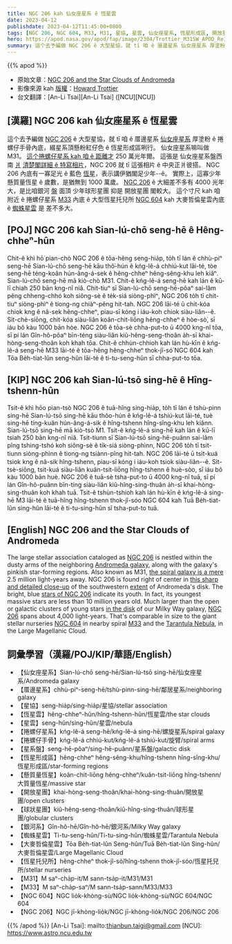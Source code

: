 ```yaml
---
title: NGC 206 kah 仙女座星系 ê 恆星雲
date: 2023-04-12
publishdate: 2023-04-12T11:45:00+0800
tags: [NGC 206, NGC 604, M33, M31, 星協, 星雲, 仙女座星系, 恆星形成區, 開放星團, 球形星團, 銀河系, 蜘蛛星雲, 大麥哲倫星雲, 捲螺仔星系, 捲螺仔手骨, 星系盤, 恆星托兒所, 厝邊星系, 懸質量恆星, 恆星雲]
hero: https://apod.nasa.gov/apod/fap/image/2304/Trottier_M31SW_APOD_Re1024.jpg
summary: 這个去予編做 NGC 206 ê 大型星協，就 tī 咱 ê 厝邊星系 仙女座星系 厚塗粉 ê 捲螺仔手骨內底，綴星系頂懸粉紅仔色 ê 恆星形成區咧行。
---
```


{{% apod %}}

- 原始文章：[NGC 206 and the Star Clouds of Andromeda](https://apod.nasa.gov/apod/ap230412.html)
- 影像來源 kah [版權][copyright]：[Howard Trottier](https://www.astrobin.com/users/htrottier/)
- 台文翻譯：[An-Li Tsai][An-Li Tsai] ([NCU][NCU])

## [漢羅] NGC 206 kah 仙女座星系 ê 恆星雲
這个去予編做 [NGC 206][NGC 206 1] ê 大型星協，就 tī 咱 ê 厝邊星系 [仙女座星系][Andromeda galaxy] 厚塗粉 ê 捲螺仔手骨內底，綴星系頂懸粉紅仔色 ê 恆星形成區咧行。
仙女座星系嘛叫做 M31。
[這个捲螺仔星系 kah 咱 ê 距離才][the spiral galaxy is a mere] 250 萬光年爾。
這張是 仙女座星系盤西南 [爿][extent] [清楚閣詳細 ê 特寫相片][this sharp and detailed close-up]，NGC 206 就 tī 這張相片 ê 中央正爿彼搭。
NGC 206 內底有一寡足光 ê 藍色 [恆星][stars of NGC 206]，表示講伊猶閣足少年--ê。
實際上，這寡少年懸質量恆星 ê 歲數，是猶無到 1000 萬歲。
[NGC 206][NGC 206 2] ê 大細差不多有 4000 光年大，是比咱銀河 [盤][in the disk] 面頂 少年球形星團 抑是 開放星團 閣較大。
這个寸尺 kah 咱附近 ê 捲螺仔星系 [M33][M33] 內底 ê 大型恆星托兒所 [NGC 604][NGC 604] kah 大麥哲倫星雲內底 ê [蜘蛛星雲][Tarantula Nebula] 是 差不多大。

## [POJ] NGC 206 kah Sian-lú-chō seng-hē ê Hêng-chheⁿ-hûn
Chit-ê khì hō͘ pian-chò NGC 206 ê tōa-hêng seng-hia̍p, to̍h tī lán ê chhù-piⁿ seng-hē Sian-lú-chō seng-hē kāu thô͘-hún ê kńg-lê-á chhiú-kut lāi-té, tòe seng-hē téng-koân hún-âng-á-sek ê hêng-chheⁿ hêng-sêng-khu leh kiâⁿ.
Sian-lú-chō seng-hē mā kiò-chò M31.
Chit-ê kńg-lê-á seng-hē kah lán ê kū-lī chiah 250 bān kng-nî niă.
Chit-tiuⁿ sī Sian-lú-chō seng-hē-pôaⁿ sai-lâm pêng chheng-chhó koh siông-sè ê te̍k-siá siòng-phìⁿ, NGC 206 to̍h tī chit-tiuⁿ siòng-phìⁿ ê tiong-ng chiàⁿ-pêng hit-tah.
NGC 206 lāi-té ū chi̍t-kóa chiok kng ê nâ-sek hêng-chheⁿ, piau-sī kóng i iáu-koh chiok siàu-liân--ê.
Si̍t-chè-siōng, chit-kóa siàu-liân koân-chit-liōng hêng-chheⁿ ê hòe-sò͘, sī iáu bô kàu 1000 bān hòe.
NGC 206 ê tōa-sè chha-put-to ū 4000 kng-nî tōa, sī pí lán Gîn-hô-pôaⁿ bīn-téng siàu-liân kiû-hêng-seng-thoân a̍h-sī khai-hòng-seng-thoân koh khah tōa.
Chit-ê chhùn-chhioh kah lán hù-kīn ê kńg-lê-á seng-hē M33 lāi-té ê tōa-hêng hêng-chheⁿ thok-jî-só͘ NGC 604 kah Tōa Be̍h-tiat-lûn seng-hûn lāi-té ê ti-tu-seng-hûn sī chha-put-to tōa.

## [KIP] NGC 206 kah Sian-lú-tsō sing-hē ê Hîng-tshenn-hûn
Tsit-ê khì hōo pian-tsò NGC 206 ê tuā-hîng sing-hia̍p, to̍h tī lán ê tshù-pinn sing-hē Sian-lú-tsō sing-hē kāu thôo-hún ê kńg-lê-á tshiú-kut lāi-té, tuè sing-hē tíng-kuân hún-âng-á-sik ê hîng-tshenn hîng-sîng-khu leh kiânn.
Sian-lú-tsō sing-hē mā kiò-tsò M̀1.
Tsit-ê kńg-lê-á sing-hē kah lán ê kū-lī tsiah 250 bān kng-nî niă.
Tsit-tiunn sī Sian-lú-tsō sing-hē-puânn sai-lâm pîng tshing-tshó koh siông-sè ê ti̍k-siá siòng-phìnn, NGC 206 to̍h tī tsit-tiunn siòng-phìnn ê tiong-ng tsiànn-pîng hit-tah.
NGC 206 lāi-té ū tsi̍t-kuá tsiok kng ê nâ-sik hîng-tshenn, piau-sī kóng i iáu-koh tsiok siàu-liân--ê.
Si̍t-tsè-siōng, tsit-kuá siàu-liân kuân-tsit-liōng hîng-tshenn ê huè-sòo, sī iáu bô kàu 1000 bān huè.
NGC 206 ê tuā-sè tsha-put-to ū 4000 kng-nî tuā, sī pí lán Gîn-hô-puânn bīn-tíng siàu-liân kiû-hîng-sing-thuân a̍h-sī khai-hòng-sing-thuân koh khah tuā.
Tsit-ê tshùn-tshioh kah lán hù-kīn ê kńg-lê-á sing-hē M̀3 lāi-té ê tuā-hîng hîng-tshenn thok-jî-sóo NGC 604 kah Tuā Be̍h-tiat-lûn sing-hûn lāi-té ê ti-tu-sing-hûn sī tsha-put-to tuā.

## [English] NGC 206 and the Star Clouds of Andromeda
The large stellar association cataloged as [NGC 206][NGC 206 1] is nestled within the dusty arms of the neighboring [Andromeda galaxy][Andromeda galaxy], along with the galaxy's pinkish star-forming regions.
Also known as M31, [the spiral galaxy is a mere][the spiral galaxy is a mere] 2.5 million light-years away.
NGC 206 is found right of center in [this sharp and detailed close-up][this sharp and detailed close-up] of the southwestern [extent][extent] of Andromeda's disk.
The bright, blue [stars of NGC 206][stars of NGC 206] indicate its youth.
In fact, its youngest massive stars are less than 10 million years old.
Much larger than the open or galactic clusters of young stars [in the disk][in the disk] of our Milky Way galaxy, [NGC 206][NGC 206 2] spans about 4,000 light-years.
That's comparable in size to the giant stellar nurseries [NGC 604][NGC 604] in nearby spiral [M33][M33] and the [Tarantula Nebula][Tarantula Nebula], in the Large Magellanic Cloud.

## 詞彙學習（漢羅/POJ/KIP/華語/English）
- 【仙女座星系】Sian-lú-chō seng-hē/Sian-lú-tsō sing-hē/仙女座星系/Andromeda galaxy
- 【厝邊星系】chhù-piⁿ-seng-hē/tshù-pinn-sing-hē/鄰居星系/neighboring galaxy
- 【星協】seng-hia̍p/sing-hia̍p/星協/stellar association
- 【恆星雲】hêng-chheⁿ-hûn/hîng-tshenn-hûn/恆星雲/the star clouds
- 【星雲】seng-hûn/sing-hûn/星雲/nebula
- 【捲螺仔星系】kńg-lê-á seng-hē/kńg-lê-á sing-hē/螺旋星系/spiral galaxy
- 【捲螺仔手骨】kńg-lê-á chhiú-kut/kńg-lê-á tshiú-kut/旋臂/spiral arms
- 【星系盤】seng-hē-pôaⁿ/sing-hē-puânn/星系盤/galactic disk
- 【恆星形成區】hêng-chheⁿ hêng-sêng-khu/hîng-tshenn hîng-sîng-khu/恆星形成區/star-forming regions
- 【懸質量恆星】koân-chit-liōng hêng-chheⁿ/kuân-tsit-liōng hîng-tshenn/大質量恆星/massive star
- 【開放星團】khai-hòng-seng-thoân/khai-hòng-sing-thuân/開放星團/open clusters
- 【球狀星團】kiû-hêng-seng-thoân/kiû-hîng-sing-thuân/球形星團/globular clusters
- 【銀河系】Gîn-hô-hē/Gîn-hô-hē/銀河系/Milky Way galaxy
- 【蜘蛛星雲】Ti-tu-seng-hûn/Ti-tu-sing-hûn/蜘蛛星雲/Tarantula Nebula
- 【大麥哲倫星雲】Tōa Be̍h-tiat-lûn Seng-hûn/Tuā Be̍h-tiat-lûn Sing-hûn/大麥哲倫星雲/Large Magellanic Cloud
- 【恆星托兒所】hêng-chheⁿ thok-jî-só͘/hîng-tshenn thok-jî-sóo/恆星托兒所/stellar nurseries 
- 【M31】M saⁿ-cha̍p-it/M sann-tsa̍p-it/M31/M31
- 【M33】M saⁿ-cha̍p-saⁿ/M sann-tsa̍p-sann/M33/M33
- 【NGC 604】NGC lio̍k-khòng-sù/NGC lio̍k-khòng-sù/NGC 604/NGC 604
- 【NGC 206】NGC jī-khòng-lio̍k/NGC jī-khòng-lio̍k/NGC 206/NGC 206

{{% /apod %}}
[An-Li Tsai]: mailto:thianbun.taigi@gmail.com
[NCU]: https://www.astro.ncu.edu.tw

[copyright]: https://apod.nasa.gov/apod/fap/lib/about_apod.html#srapply
[License]: https://creativecommons.org/licenses/by/2.0/

[NGC 206 1]:https://apod.nasa.gov/apod/ap990402.html
[Andromeda galaxy]:https://apod.nasa.gov/apod/ap220119.html
[the spiral galaxy is a mere]:http://www.nasa.gov/mission_pages/hubble/science/milky-way-collide.html
[this sharp and detailed close-up]:https://www.astrobin.com/fime8c/
[extent]:https://apod.nasa.gov/apod/ap061228.html
[stars of NGC 206]:http://adsabs.harvard.edu/abs/1996ApJ...468..633H
[in the disk]:https://apod.nasa.gov/apod/ap120912.html
[NGC 206 2]:http://messier.seds.org/more/m031_n206.html
[NGC 604]:https://apod.nasa.gov/apod/ap121211.html
[M33]:https://apod.nasa.gov/apod/ap121220.html
[Tarantula Nebula]:https://apod.nasa.gov/apod/ap140612.html
